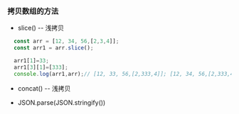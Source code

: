 ### 拷贝数组的方法

* slice()  -- 浅拷贝

```js
  const arr = [12, 34, 56,[2,3,4]];
  const arr1 = arr.slice();

  arr1[1]=33;
  arr1[3][1]=[333];
  console.log(arr1,arr);// [12, 33, 56,[2,333,4]]; [12, 34, 56,[2,333,4]];  //第二层互相影响了
```

* concat()  -- 浅拷贝

* JSON.parse(JSON.stringify())
